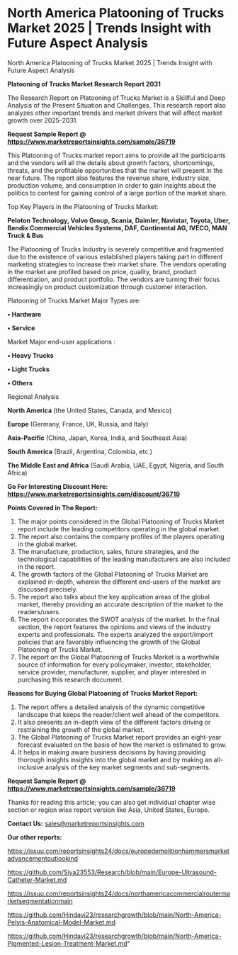 # North America Platooning of Trucks Market 2025 | Trends Insight with Future Aspect Analysis
 North America Platooning of Trucks Market 2025 | Trends Insight with Future Aspect Analysis

<strong>Platooning of Trucks Market Research Report 2031</strong>

The Research Report on Platooning of Trucks Market is a Skillful and Deep Analysis of the Present Situation and Challenges. This research report also analyzes other important trends and market drivers that will affect market growth over 2025-2031.

<strong>Request Sample Report @ <a href=https://www.marketreportsinsights.com/sample/36719>https://www.marketreportsinsights.com/sample/36719</a></strong>

This Platooning of Trucks market report aims to provide all the participants and the vendors will all the details about growth factors, shortcomings, threats, and the profitable opportunities that the market will present in the near future. The report also features the revenue share, industry size, production volume, and consumption in order to gain insights about the politics to contest for gaining control of a large portion of the market share.

Top Key Players in the Platooning of Trucks Market:

<strong>Peloton Technology, Volvo Group, Scania, Daimler, Navistar, Toyota, Uber, Bendix Commercial Vehicles Systems, DAF, Continental AG, IVECO, MAN Truck & Bus</strong>

The Platooning of Trucks Industry is severely competitive and fragmented due to the existence of various established players taking part in different marketing strategies to increase their market share. The vendors operating in the market are profiled based on price, quality, brand, product differentiation, and product portfolio. The vendors are turning their focus increasingly on product customization through customer interaction.

Platooning of Trucks Market Major Types are:

<strong>•  Hardware

•  Service</strong>

Market Major end-user applications :

<strong>•  Heavy Trucks

•  Light Trucks

•  Others</strong>

Regional Analysis

</u><strong><b>North America</b></strong> (the United States, Canada, and Mexico)

<strong><b>Europe </b></strong>(Germany, France, UK, Russia, and Italy)

<strong><b>Asia-Pacific</b></strong> (China, Japan, Korea, India, and Southeast Asia)

<strong><b>South America</b></strong> (Brazil, Argentina, Colombia, etc.)

<strong><b>The Middle East and Africa</b></strong> (Saudi Arabia, UAE, Egypt, Nigeria, and South Africa)

<strong>Go For Interesting Discount Here: <a href=https://www.marketreportsinsights.com/discount/36719>https://www.marketreportsinsights.com/discount/36719</a></strong>

<strong>Points Covered in The Report:</strong>
<ol>
  <li>The major points considered in the Global Platooning of Trucks Market report include the leading competitors operating in the global market.</li>
  <li>The report also contains the company profiles of the players operating in the global market.</li>
  <li>The manufacture, production, sales, future strategies, and the technological capabilities of the leading manufacturers are also included in the report.</li>
  <li>The growth factors of the Global Platooning of Trucks Market are explained in-depth, wherein the different end-users of the market are discussed precisely.</li>
  <li>The report also talks about the key application areas of the global market, thereby providing an accurate description of the market to the readers/users.</li>
  <li>The report incorporates the SWOT analysis of the market. In the final section, the report features the opinions and views of the industry experts and professionals. The experts analyzed the export/import policies that are favorably influencing the growth of the Global Platooning of Trucks Market.</li>
  <li>The report on the Global Platooning of Trucks Market is a worthwhile source of information for every policymaker, investor, stakeholder, service provider, manufacturer, supplier, and player interested in purchasing this research document.</li>
</ol>
<strong>Reasons for Buying Global Platooning of Trucks Market Report:</strong>

<ol>
  <li>The report offers a detailed analysis of the dynamic competitive landscape that keeps the reader/client well ahead of the competitors.</li>
  <li>It also presents an in-depth view of the different factors driving or restraining the growth of the global market.</li>
  <li>The Global Platooning of Trucks Market report provides an eight-year forecast evaluated on the basis of how the market is estimated to grow.</li>
  <li>It helps in making aware business decisions by having providing thorough insights insights into the global market and by making an all-inclusive analysis of the key market segments and sub-segments.</li>
</ol>
<strong>Request Sample Report @ <a href=https://www.marketreportsinsights.com/sample/36719>https://www.marketreportsinsights.com/sample/36719</a></strong>


Thanks for reading this article; you can also get individual chapter wise section or region wise report version like Asia, United States, Europe.

<strong>Contact Us:</strong>
sales@marketreportsinsights.com

<strong>Our other reports:</strong>

<a href=https://issuu.com/reportsinsights24/docs/europedemolitionhammersmarketadvancementoutlookind>https://issuu.com/reportsinsights24/docs/europedemolitionhammersmarketadvancementoutlookind</a>

<a href=https://github.com/Siya23553/Research/blob/main/Europe-Ultrasound-Catheter-Market.md>https://github.com/Siya23553/Research/blob/main/Europe-Ultrasound-Catheter-Market.md</a>

<a href=https://issuu.com/reportsinsights24/docs/northamericacommercialroutermarketsegmentationmain>https://issuu.com/reportsinsights24/docs/northamericacommercialroutermarketsegmentationmain</a>

<a href=https://github.com/Hindavi23/researchgrowth/blob/main/North-America-Pelvis-Anatomical-Model-Market.md>https://github.com/Hindavi23/researchgrowth/blob/main/North-America-Pelvis-Anatomical-Model-Market.md</a>

<a href=https://github.com/Hindavi23/researchgrowth/blob/main/North-America-Pigmented-Lesion-Treatment-Market.md>https://github.com/Hindavi23/researchgrowth/blob/main/North-America-Pigmented-Lesion-Treatment-Market.md</a>"
